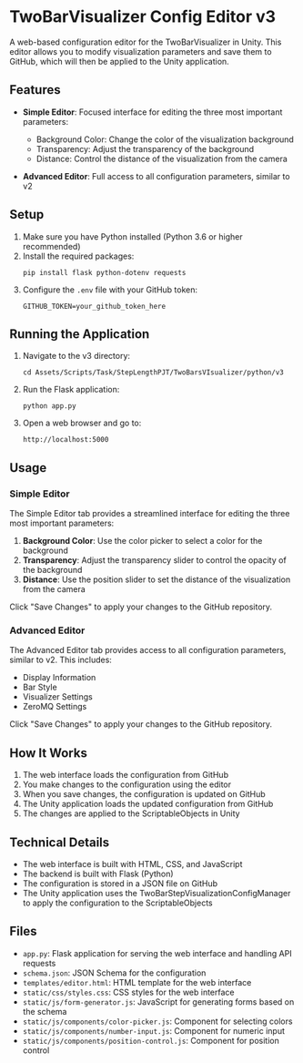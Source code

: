 # TwoBarVisualizer Config Editor v3

A web-based configuration editor for the TwoBarVisualizer in Unity. This editor allows you to modify visualization parameters and save them to GitHub, which will then be applied to the Unity application.

## Features

- **Simple Editor**: Focused interface for editing the three most important parameters:
  - Background Color: Change the color of the visualization background
  - Transparency: Adjust the transparency of the background
  - Distance: Control the distance of the visualization from the camera

- **Advanced Editor**: Full access to all configuration parameters, similar to v2

## Setup

1. Make sure you have Python installed (Python 3.6 or higher recommended)
2. Install the required packages:
   ```
   pip install flask python-dotenv requests
   ```
3. Configure the `.env` file with your GitHub token:
   ```
   GITHUB_TOKEN=your_github_token_here
   ```

## Running the Application

1. Navigate to the v3 directory:
   ```
   cd Assets/Scripts/Task/StepLengthPJT/TwoBarsVIsualizer/python/v3
   ```
2. Run the Flask application:
   ```
   python app.py
   ```
3. Open a web browser and go to:
   ```
   http://localhost:5000
   ```

## Usage

### Simple Editor

The Simple Editor tab provides a streamlined interface for editing the three most important parameters:

1. **Background Color**: Use the color picker to select a color for the background
2. **Transparency**: Adjust the transparency slider to control the opacity of the background
3. **Distance**: Use the position slider to set the distance of the visualization from the camera

Click "Save Changes" to apply your changes to the GitHub repository.

### Advanced Editor

The Advanced Editor tab provides access to all configuration parameters, similar to v2. This includes:

- Display Information
- Bar Style
- Visualizer Settings
- ZeroMQ Settings

Click "Save Changes" to apply your changes to the GitHub repository.

## How It Works

1. The web interface loads the configuration from GitHub
2. You make changes to the configuration using the editor
3. When you save changes, the configuration is updated on GitHub
4. The Unity application loads the updated configuration from GitHub
5. The changes are applied to the ScriptableObjects in Unity

## Technical Details

- The web interface is built with HTML, CSS, and JavaScript
- The backend is built with Flask (Python)
- The configuration is stored in a JSON file on GitHub
- The Unity application uses the TwoBarStepVisualizationConfigManager to apply the configuration to the ScriptableObjects

## Files

- `app.py`: Flask application for serving the web interface and handling API requests
- `schema.json`: JSON Schema for the configuration
- `templates/editor.html`: HTML template for the web interface
- `static/css/styles.css`: CSS styles for the web interface
- `static/js/form-generator.js`: JavaScript for generating forms based on the schema
- `static/js/components/color-picker.js`: Component for selecting colors
- `static/js/components/number-input.js`: Component for numeric input
- `static/js/components/position-control.js`: Component for position control
